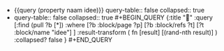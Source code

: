 - {{query (property naam idee)}}
  query-table:: false
  collapsed:: true
- query-table:: false
  collapsed:: true
  #+BEGIN_QUERY
  {:title "🎲"
   :query [:find (pull ?b [*])
     :where 
       [?b :block/page ?p]
       [?b :block/refs ?t]
       [?t :block/name "idee"]
   ]
   :result-transform ( fn [result] [(rand-nth result)] )
   :collapsed? false
  }
  #+END_QUERY